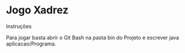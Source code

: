 # Jogo Xadrez
Instruções

Para jogar basta abrir o Git Bash na pasta bin do Projeto e escrever java aplicacao/Programa.
